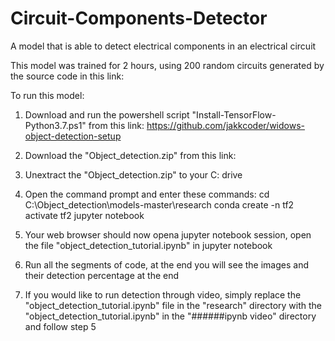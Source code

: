 # Circuit-Components-Detector
A model that is able to detect electrical components in an electrical circuit

This model was trained for 2 hours, using 200 random circuits generated by the source code in this link:

To run this model:
1. Download and run the powershell script "Install-TensorFlow-Python3.7.ps1" from this link: https://github.com/jakkcoder/widows-object-detection-setup

2. Download the "Object_detection.zip" from this link: 

3. Unextract the "Object_detection.zip" to your C: drive

4. Open the command prompt and enter these commands:
  cd C:\Object_detection\models-master\research
  conda create -n tf2
  activate tf2
  jupyter notebook
  
5. Your web browser should now opena jupyter notebook session, open the file "object_detection_tutorial.ipynb" in jupyter notebook
   
6. Run all the segments of code, at the end you will see the images and their detection percentage at the end

7. If you would like to run detection through video, simply replace the "object_detection_tutorial.ipynb" file in the "research" directory with the "object_detection_tutorial.ipynb" in the "######ipynb video" directory and follow step 5
